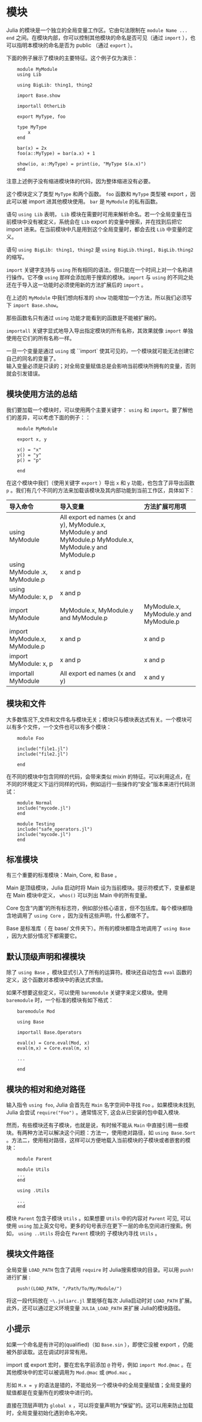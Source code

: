 
 # 模块



Julia 的模块是一个独立的全局变量工作区。它由句法限制在 ``module Name ... end`` 之间。在模块内部，你可以控制其他模块的命名是否可见（通过 ``import`` ），也可以指明本模块的命名是否为 public （通过 ``export`` ）。

下面的例子展示了模块的主要特征。这个例子仅为演示：

```
    module MyModule
    using Lib
    
    using BigLib: thing1, thing2

    import Base.show

    importall OtherLib
    
    export MyType, foo
    
    type MyType
        x
    end
    
    bar(x) = 2x
    foo(a::MyType) = bar(a.x) + 1
    
    show(io, a::MyType) = print(io, "MyType $(a.x)")
    end
```

注意上述例子没有缩进模块体的代码，因为整体缩进没有必要。

这个模块定义了类型 ``MyType`` 和两个函数。 ``foo`` 函数和 ``MyType`` 类型被 export ，因此可以被 import 进其他模块使用。 ``bar`` 是 ``MyModule`` 的私有函数。

语句 ``using Lib`` 表明， ``Lib``  模块在需要时可用来解析命名。若一个全局变量在当前模块中没有被定义，系统会在 ``Lib`` export 的变量中搜索，并在找到后把它 import 进来。在当前模块中凡是用到这个全局变量时，都会去找 ``Lib`` 中变量的定义。

语句 ``using BigLib: thing1, thing2`` 是 ``using BigLib.thing1, BigLib.thing2`` 的缩写。

 ``import`` 关键字支持与 ``using`` 所有相同的语法，但只能在一个时间上对一个名称进行操作。它不像 ``using``  那样会添加用于搜索的模块。``import`` 与  ``using``  的不同之处还在于导入这一功能时必须使用新的方法扩展后的   ``import``  。  
 
在上述的  ``MyModule``  中我们想向标准的 ``show`` 功能增加一个方法，所以我们必须写下  ``import Base.show``。  
 
 那些函数名只有通过  ``using`` 功能才能看到的函数是不能被扩展的。  
 
 ``importall`` 关键字显式地导入导出指定模块的所有名称，其效果就像 ``import`` 单独使用在它们的所有名称一样。  
 
一旦一个变量是通过 ``using``  或  ``import` 使其可见的，一个模块就可能无法创建它自己的同名的变量了。  
输入变量必须是只读的；对全局变量赋值总是会影响当前模块所拥有的变量，否则就会引发错误。


## 模块使用方法的总结

我们要加载一个模块时，可以使用两个主要关键字： ``using`` 和 ``import``。要了解他们的差异，可以考虑下面的例子：：


```
    module MyModule
    
    export x, y

    x() = "x"
    y() = "y"
    p() = "p"
    
    end
```

在这个模块中我们（使用关键字  ``export`` ）导出 ``x`` 和 ``y``  功能，也包含了非导出函数 ``p`` 。我们有几个不同的方法来加载该模块及其内部功能到当前工作区，具体如下：


|导入命令|	导入变量|	方法扩展可用项|
|:------|:-----|:-------|
|using MyModule |	All export ed names (x and y), MyModule.x, MyModule.y and MyModule.p	MyModule.x, MyModule.y and MyModule.p|
|using MyModule .x, MyModule.p|	x and p	 | |
|using MyModule: x, p	|x and p	 | |
|import MyModule|	MyModule.x, MyModule.y and MyModule.p	|MyModule.x, MyModule.y and MyModule.p|
|import MyModule.x, MyModule.p	|x and p	|x and p|
|import MyModule: x, p	|x and p	|x and p|
|importall MyModule	|All export ed names (x and y)|	x and y|



## 模块和文件


大多数情况下,文件和文件名与模块无关；模块只与模块表达式有关。一个模块可
以有多个文件，一个文件也可以有多个模块：

```
    module Foo

    include("file1.jl")
    include("file2.jl")

    end
```

在不同的模块中包含同样的代码，会带来类似 mixin 的特征。可以利用这点，在不同的环境定义下运行同样的代码，例如运行一些操作的“安全”版本来进行代码测试： 

```
    module Normal
    include("mycode.jl")
    end

    module Testing
    include("safe_operators.jl")
    include("mycode.jl")
    end
```

## 标准模块


有三个重要的标准模块：Main, Core, 和 Base 。

Main 是顶级模块，Julia 启动时将 Main 设为当前模块。提示符模式下，变量都是在 Main 模块中定义， ``whos()`` 可以列出 Main 中的所有变量。

Core 包含“内置”的所有标志符，例如部分核心语言，但不包括库。每个模块都隐含地调用了 ``using Core`` ，因为没有这些声明，什么都做不了。

Base 是标准库（ 在 base/ 文件夹下）。所有的模块都隐含地调用了 ``using Base`` ，因为大部分情况下都需要它。


## 默认顶级声明和裸模块


除了 ``using Base`` ，模块显式引入了所有的运算符。模块还自动包含 ``eval`` 函数的定义，这个函数对本模块中的表达式求值。

如果不想要这些定义，可以使用 ``baremodule`` 关键字来定义模块。使用 ``baremodule`` 时，一个标准的模块有如下格式：

```
    baremodule Mod

    using Base

    importall Base.Operators

    eval(x) = Core.eval(Mod, x)
    eval(m,x) = Core.eval(m, x)

    ...

    end
```

## 模块的相对和绝对路径


输入指令 ``using foo``, Julia 会首先在 ``Main`` 名字空间中寻找 ``Foo`` 。如果模块未找到, Julia 会尝试 ``require("Foo")`` 。通常情况下, 这会从已安装的包中载入模块.

然而，有些模块还有子模块，也就是说，有时候不能从 ``Main`` 中直接引用一些模块。有两种方法可以解决这个问题：方法一，使用绝对路径，如 ``using Base.Sort`` 。方法二，使用相对路径，这样可以方便地载入当前模块的子模块或者嵌套的模块：

```
    module Parent

    module Utils
    ...
    end

    using .Utils

    ...
    end
```

模块 ``Parent`` 包含子模块 ``Utils`` 。如果想要 ``Utils`` 中的内容对 ``Parent`` 可见, 可以使用 ``using`` 加上英文句号。更多的句号表示在更下一层的命名空间进行搜索。例如， ``using ..Utils`` 将会在 ``Parent`` 模块的
子模块内寻找 ``Utils`` 。

## 模块文件路径



全局变量 ``LOAD_PATH`` 包含了调用 ``require`` 时 Julia搜索模块的目录。可以用 ``push!`` 进行扩展 :

```
    push!(LOAD_PATH, "/Path/To/My/Module/")
```

将这一段代码放在 ``~\.juliarc.jl`` 里能够在每次 Julia启动时对 ``LOAD_PATH`` 扩展。 此外，还可以通过定义环境变量
``JULIA_LOAD_PATH`` 来扩展 Julia的模块路径。




## 小提示

如果一个命名是有许可的(qualified)（如 ``Base.sin`` ），即使它没被 export ，仍能被外部读取。这在调试时非常有用。

import 或 export 宏时，要在宏名字前添加 ``@`` 符号，例如 ``import Mod.@mac`` 。在其他模块中的宏可以被调用为 ``Mod.@mac``
或 ``@Mod.mac`` 。


形如 ``M.x = y`` 的语法是错的，不能给另一个模块中的全局变量赋值；全局变量的赋值都是在变量所在的模块中进行的。

直接在顶层声明为 ``global x`` ，可以将变量声明为“保留”的。这可以用来防止加载时，全局变量初始化遇到命名冲突。
